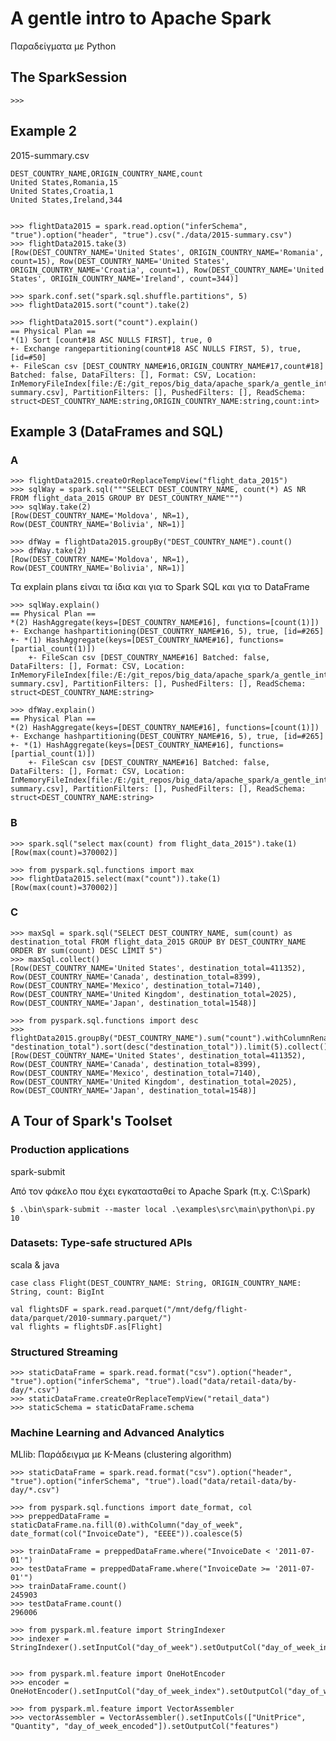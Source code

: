 # A gentle intro to Apache Spark

Παραδείγματα με Python

## The SparkSession

    >>> 

## Example 2

2015-summary.csv

    DEST_COUNTRY_NAME,ORIGIN_COUNTRY_NAME,count
    United States,Romania,15
    United States,Croatia,1
    United States,Ireland,344


    >>> flightData2015 = spark.read.option("inferSchema", "true").option("header", "true").csv("./data/2015-summary.csv")
    >>> flightData2015.take(3)
    [Row(DEST_COUNTRY_NAME='United States', ORIGIN_COUNTRY_NAME='Romania', count=15), Row(DEST_COUNTRY_NAME='United States', ORIGIN_COUNTRY_NAME='Croatia', count=1), Row(DEST_COUNTRY_NAME='United States', ORIGIN_COUNTRY_NAME='Ireland', count=344)]

    >>> spark.conf.set("spark.sql.shuffle.partitions", 5)
    >>> flightData2015.sort("count").take(2)
    
    >>> flightData2015.sort("count").explain()
    == Physical Plan ==
    *(1) Sort [count#18 ASC NULLS FIRST], true, 0
    +- Exchange rangepartitioning(count#18 ASC NULLS FIRST, 5), true, [id=#50]
    +- FileScan csv [DEST_COUNTRY_NAME#16,ORIGIN_COUNTRY_NAME#17,count#18] Batched: false, DataFilters: [], Format: CSV, Location: InMemoryFileIndex[file:/E:/git_repos/big_data/apache_spark/a_gentle_intro/data/2015-summary.csv], PartitionFilters: [], PushedFilters: [], ReadSchema: struct<DEST_COUNTRY_NAME:string,ORIGIN_COUNTRY_NAME:string,count:int>

## Example 3 (DataFrames and SQL)

### A

    >>> flightData2015.createOrReplaceTempView("flight_data_2015")
    >>> sqlWay = spark.sql("""SELECT DEST_COUNTRY_NAME, count(*) AS NR FROM flight_data_2015 GROUP BY DEST_COUNTRY_NAME""")
    >>> sqlWay.take(2)
    [Row(DEST_COUNTRY_NAME='Moldova', NR=1), Row(DEST_COUNTRY_NAME='Bolivia', NR=1)]

    >>> dfWay = flightData2015.groupBy("DEST_COUNTRY_NAME").count()
    >>> dfWay.take(2)
    [Row(DEST_COUNTRY_NAME='Moldova', NR=1), Row(DEST_COUNTRY_NAME='Bolivia', NR=1)]

Τα explain plans είναι τα ίδια και για το Spark SQL και για το DataFrame

    >>> sqlWay.explain()
    == Physical Plan ==
    *(2) HashAggregate(keys=[DEST_COUNTRY_NAME#16], functions=[count(1)])
    +- Exchange hashpartitioning(DEST_COUNTRY_NAME#16, 5), true, [id=#265]
    +- *(1) HashAggregate(keys=[DEST_COUNTRY_NAME#16], functions=[partial_count(1)])
        +- FileScan csv [DEST_COUNTRY_NAME#16] Batched: false, DataFilters: [], Format: CSV, Location: InMemoryFileIndex[file:/E:/git_repos/big_data/apache_spark/a_gentle_intro/data/2015-summary.csv], PartitionFilters: [], PushedFilters: [], ReadSchema: struct<DEST_COUNTRY_NAME:string>

    >>> dfWay.explain()
    == Physical Plan ==
    *(2) HashAggregate(keys=[DEST_COUNTRY_NAME#16], functions=[count(1)])
    +- Exchange hashpartitioning(DEST_COUNTRY_NAME#16, 5), true, [id=#265]
    +- *(1) HashAggregate(keys=[DEST_COUNTRY_NAME#16], functions=[partial_count(1)])
        +- FileScan csv [DEST_COUNTRY_NAME#16] Batched: false, DataFilters: [], Format: CSV, Location: InMemoryFileIndex[file:/E:/git_repos/big_data/apache_spark/a_gentle_intro/data/2015-summary.csv], PartitionFilters: [], PushedFilters: [], ReadSchema: struct<DEST_COUNTRY_NAME:string>

### B

    >>> spark.sql("select max(count) from flight_data_2015").take(1)
    [Row(max(count)=370002)]

    >>> from pyspark.sql.functions import max
    >>> flightData2015.select(max("count")).take(1)
    [Row(max(count)=370002)]

### C

    >>> maxSql = spark.sql("SELECT DEST_COUNTRY_NAME, sum(count) as destination_total FROM flight_data_2015 GROUP BY DEST_COUNTRY_NAME ORDER BY sum(count) DESC LIMIT 5")
    >>> maxSql.collect()
    [Row(DEST_COUNTRY_NAME='United States', destination_total=411352), Row(DEST_COUNTRY_NAME='Canada', destination_total=8399), Row(DEST_COUNTRY_NAME='Mexico', destination_total=7140), Row(DEST_COUNTRY_NAME='United Kingdom', destination_total=2025), Row(DEST_COUNTRY_NAME='Japan', destination_total=1548)]

    >>> from pyspark.sql.functions import desc
    >>> flightData2015.groupBy("DEST_COUNTRY_NAME").sum("count").withColumnRenamed("sum(count)", "destination_total").sort(desc("destination_total")).limit(5).collect()
    [Row(DEST_COUNTRY_NAME='United States', destination_total=411352), Row(DEST_COUNTRY_NAME='Canada', destination_total=8399), Row(DEST_COUNTRY_NAME='Mexico', destination_total=7140), Row(DEST_COUNTRY_NAME='United Kingdom', destination_total=2025), Row(DEST_COUNTRY_NAME='Japan', destination_total=1548)]


## A Tour of Spark's Toolset

### Production applications 

spark-submit

Από τον φάκελο που έχει εγκατασταθεί το Apache Spark (π.χ. C:\Spark)
    
    $ .\bin\spark-submit --master local .\examples\src\main\python\pi.py 10

### Datasets: Type-safe structured APIs

scala & java

    case class Flight(DEST_COUNTRY_NAME: String, ORIGIN_COUNTRY_NAME: String, count: BigInt
    
    val flightsDF = spark.read.parquet("/mnt/defg/flight-data/parquet/2010-summary.parquet/")
    val flights = flightsDF.as[Flight]

### Structured Streaming

    >>> staticDataFrame = spark.read.format("csv").option("header", "true").option("inferSchema", "true").load("data/retail-data/by-day/*.csv")
    >>> staticDataFrame.createOrReplaceTempView("retail_data")
    >>> staticSchema = staticDataFrame.schema

### Machine Learning and Advanced Analytics

MLlib: Παράδειγμα με K-Means (clustering algorithm)

    >>> staticDataFrame = spark.read.format("csv").option("header", "true").option("inferSchema", "true").load("data/retail-data/by-day/*.csv")

    >>> from pyspark.sql.functions import date_format, col
    >>> preppedDataFrame = staticDataFrame.na.fill(0).withColumn("day_of_week", date_format(col("InvoiceDate"), "EEEE")).coalesce(5)

    >>> trainDataFrame = preppedDataFrame.where("InvoiceDate < '2011-07-01'")   
    >>> testDataFrame = preppedDataFrame.where("InvoiceDate >= '2011-07-01'")
    >>> trainDataFrame.count()
    245903
    >>> testDataFrame.count()
    296006

    >>> from pyspark.ml.feature import StringIndexer
    >>> indexer = StringIndexer().setInputCol("day_of_week").setOutputCol("day_of_week_index")


    >>> from pyspark.ml.feature import OneHotEncoder
    >>> encoder = OneHotEncoder().setInputCol("day_of_week_index").setOutputCol("day_of_week_encoded")

    >>> from pyspark.ml.feature import VectorAssembler
    >>> vectorAssembler = VectorAssembler().setInputCols(["UnitPrice", "Quantity", "day_of_week_encoded"]).setOutputCol("features")


